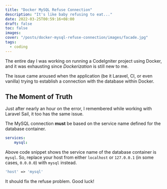```yaml
---
title: "Docker MySQL Refuse Connection"
description: "It's like baby refusing to eat..."
date: 2022-03-25T00:59:16+08:00
draft: false
toc: false
images:
cover: "/posts/docker-mysql-refuse-connection/images/facade.jpg"
tags:
  - coding
---
```

The entire day I was working on running a CodeIgniter project using Docker, and it was exhausting since *Dockerization* is still new to me. 

The issue came aroused when the application (be it Laravel, CI, or even vanilla) trying to establish a connection with the database within Docker.

## The Moment of Truth
Just after nearly an hour on the error, I remembered while working with Laravel Sail, it too has the same issue.

The MySQL connection **must** be based on the service name defined for the database container.

```yaml
services:
    mysql:
```
Above code snippet shows the service name of the database container is `mysql`. So, replace your host from either `localhost` or `127.0.0.1` (in some cases, `0.0.0.0`) with `mysql` instead.

```php
'host' => 'mysql'
```

It should fix the refuse problem. Good luck!